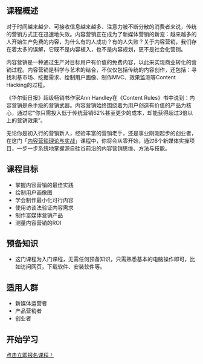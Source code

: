 ## 课程概述

对于时间越来越少、可接收信息越来越多、注意力被不断分散的消费者来说，传统的营销方式正在迅速地失效。内容营销正在成为了新媒体营销的新宠：越来越多的人开始生产免费的内容，为什么有的人成功？有的人失败？关于内容营销，我们存在着太多的误解，它既不是内容植入，也不是内容规划，更不是社会化营销。

内容营销是一种通过生产对目标用户有价值的免费内容，以此来实现商业转化的营销过程。内容营销是科学与艺术的结合，不仅仅包括传统的内容创作，还包括：寻找利基市场、挖掘需求、绘制用户画像、制作MVC、效果监测等Content Hacking的过程。

《华尔街日报》超级畅销书作家Ann Handley在《Content Rules》书中说到：内容营销是杀手级的营销武器。内容营销始终围绕着为用户创造有价值的产品为核心，通过它“你只需投入低于传统营销62%甚至更少的成本，却能获得超过3倍以上的营销效果”。

无论你是初入行的营销新人，经验丰富的营销老手，还是事业刚刚起步的创业者，在这门「[内容营销理论与实战](http://learn.bpteach.com/course/4)」课程中，你将会从零开始，通过6个新媒体实操项目，一步一步系统地掌握源自硅谷前沿的内容营销思维、方法与技能。

## 课程目标

-  掌握内容营销的最佳实践
-  绘制用户画像图
- 学会制作最小化可行内容
- 使用访谈法验证内容需求
- 制作富媒体营销产品
- 测量内容营销的ROI


## 预备知识

- 这门课程为入门课程，无需任何预备知识，只需熟悉基本的电脑操作即可，比如访问网页，下载软件、安装软件等。

## 适用人群

- 新媒体运营者
- 产品营销者
- 创业者

## 开始学习

[点击立即报名课程！](http://learn.bpteach.com/course/4)